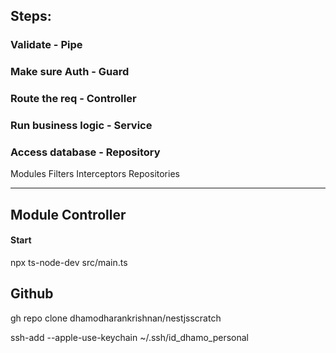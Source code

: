 ## Steps:
### Validate - Pipe

### Make sure Auth - Guard

### Route the req - Controller

### Run business logic - Service

### Access database - Repository

Modules
Filters
Interceptors
Repositories

----

Module
Controller
----

#### Start
npx ts-node-dev src/main.ts


## Github
gh repo clone dhamodharankrishnan/nestjsscratch

ssh-add --apple-use-keychain ~/.ssh/id_dhamo_personal
